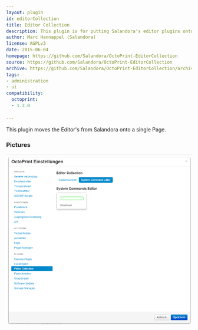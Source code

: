 ```yaml
---
layout: plugin
id: editorCollection
title: Editor Collection
description: This plugin is for putting Salandora's editor plugins onto one page
author: Marc Hannappel (Salandora)
license: AGPLv3
date: 2015-06-04
homepage: https://github.com/Salandora/OctoPrint-EditorCollection
source: https://github.com/Salandora/OctoPrint-EditorCollection
archive: https://github.com/Salandora/OctoPrint-EditorCollection/archive/master.zip
tags:
- administration
- ui
compatibility:
  octoprint:
  - 1.2.0

---
```

    
This plugin moves the Editor's from Salandora onto a single Page.

### Pictures
![Settings](/assets/img/plugins/editorCollection/img1.png)